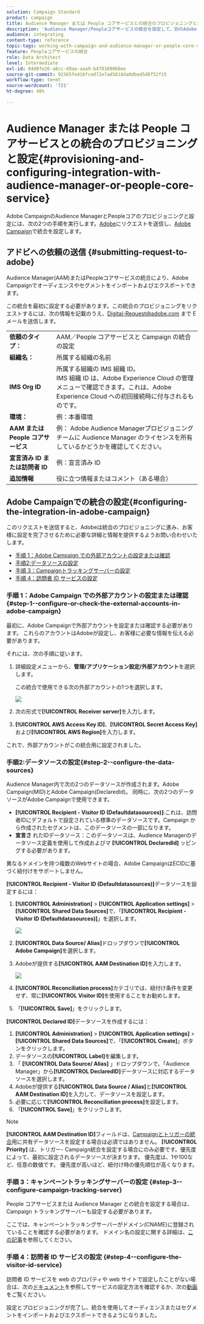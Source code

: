 ```yaml
---
solution: Campaign Standard
product: campaign
title: Audience Manager または People コアサービスとの統合のプロビジョニングと設定
description: 'Audience Manager/Peopleコアサービスの統合を設定して、別のAdobe Experience Cloudソリューションとのオーディエンスやセグメントの共有を開始する方法について説明します。 '
audience: integrating
content-type: reference
topic-tags: working-with-campaign-and-audience-manager-or-people-core-service
feature: Peopleコアサービスの統合
role: Data Architect
level: Intermediate
exl-id: 04d0fe26-a8cc-49ae-aaa9-b470169068ee
source-git-commit: 92365fe416fced72e7ad5818da0dbed5d8f52f15
workflow-type: tm+mt
source-wordcount: '721'
ht-degree: 40%

---
```


# Audience Manager または People コアサービスとの統合のプロビジョニングと設定{#provisioning-and-configuring-integration-with-audience-manager-or-people-core-service}

Adobe CampaignのAudience ManagerとPeopleコアのプロビジョニングと設定には、次の2つの手順を実行します。[Adobe](#submitting-request-to-adobe)にリクエストを送信し、[Adobe Campaign](#configuring-the-integration-in-adobe-campaign)で統合を設定します。

## アドビへの依頼の送信 {#submitting-request-to-adobe}

Audience Manager(AAM)またはPeopleコアサービスの統合により、Adobe Campaignでオーディエンスやセグメントをインポートおよびエクスポートできます。

この統合を最初に設定する必要があります。この統合のプロビジョニングをリクエストするには、次の情報を記載のうえ、[Digital-Request@adobe.com](mailto:Digital-Request@adobe.com) まで E メールを送信します。

<table> 
 <tbody> 
  <tr> 
   <td> <strong>依頼のタイプ：</strong><br /> </td> 
   <td> AAM／People コアサービスと Campaign の統合の設定 </td> 
  </tr> 
  <tr> 
   <td> <strong>組織名：</strong><br /> </td> 
   <td> 所属する組織の名前 </td> 
  </tr> 
  <tr> 
   <td> <strong>IMS Org ID</strong><br /> </td> 
   <td> 所属する組織の IMS 組織 ID。<br> IMS 組織 ID は、Adobe Experience Cloud の管理メニューで確認できます。これは、Adobe Experience Cloud への初回接続時に付与されるものです。 </td> 
  </tr> 
  <tr> 
   <td> <strong>環境：</strong><br /> </td> 
   <td> 例：本番環境 </td> 
  </tr> 
  <tr> 
   <td> <strong>AAM または People コアサービス</strong><br /> </td> 
   <td> 例： Adobe Audience Managerプロビジョニングチームに Audience Manager のライセンスを所有しているかどうかを確認してください。</td> 
  </tr> 
  <tr> 
   <td> <strong>宣言済み ID または訪問者 ID</strong><br /> </td> 
   <td> 例：宣言済み ID </td> 
  </tr> 
  <tr> 
   <td> <strong>追加情報</strong><br /> </td> 
   <td> 役に立つ情報またはコメント（ある場合） </td> 
  </tr> 
 </tbody> 
</table>

## Adobe Campaignでの統合の設定{#configuring-the-integration-in-adobe-campaign}

このリクエストを送信すると、Adobeは統合のプロビジョニングに進み、お客様に設定を完了させるために必要な詳細と情報を提供するようお問い合わせいたします。

* [手順 1：Adobe Campaign での外部アカウントの設定または確認](#step-1--configure-or-check-the-external-accounts-in-adobe-campaign)
* [手順2:データソースの設定](#step-2--configure-the-data-sources)
* [手順 3：Campaignトラッキングサーバーの設定](#step-3--configure-campaign-tracking-server)
* [手順 4：訪問者 ID サービスの設定](#step-4--configure-the-visitor-id-service)

### 手順 1：Adobe Campaign での外部アカウントの設定または確認 {#step-1--configure-or-check-the-external-accounts-in-adobe-campaign}

最初に、Adobe Campaignで外部アカウントを設定または確認する必要があります。 これらのアカウントはAdobeが設定し、お客様に必要な情報を伝える必要があります。

それには、次の手順に従います。

1. 詳細設定メニューから、**管理/アプリケーション設定/外部アカウント**&#x200B;を選択します。

   この統合で使用できる次の外部アカウントの1つを選択します。

   ![](assets/integration_aam_1.png)

1. 次の形式で&#x200B;**[!UICONTROL Receiver server]**&#x200B;を入力します。
1. **[!UICONTROL AWS Access Key ID]**、**[!UICONTROL Secret Access Key]**&#x200B;および&#x200B;**[!UICONTROL AWS Region]**&#x200B;を入力します。

これで、外部アカウントがこの統合用に設定されました。

### 手順2:データソースの設定{#step-2--configure-the-data-sources}

Audience Manager内で次の2つのデータソースが作成されます。Adobe Campaign(MID)とAdobe Campaign(DeclaredId)。 同時に、次の2つのデータソースがAdobe Campaignで使用できます。

* **[!UICONTROL Recipient - Visitor ID (Defaultdatasources)]**:これは、訪問者IDにデフォルトで設定されている標準のデータソースです。Campaign から作成されたセグメントは、このデータソースの一部になります。
* **宣言さ** れたIDデータソース：このデータソースは、Audience Managerのデータソース定義を使用して作成およびマ **[!UICONTROL DeclaredId]** ッピングする必要があります。

異なるドメインを持つ複数のWebサイトの場合、Adobe CampaignはECIDに基づく紐付けをサポートしません。

**[!UICONTROL Recipient - Visitor ID (Defaultdatasources)]**&#x200B;データソースを設定するには：

1. **[!UICONTROL Administration]** > **[!UICONTROL Application settings]** > **[!UICONTROL Shared Data Sources]**&#x200B;で、「**[!UICONTROL Recipient - Visitor ID (Defaultdatasources)]**」を選択します。

   ![](assets/integration_aam_2.png)

1. **[!UICONTROL Data Source/ Alias]**&#x200B;ドロップダウンで&#x200B;**[!UICONTROL Adobe Campaign]**&#x200B;を選択します。
1. Adobeが提供する&#x200B;**[!UICONTROL AAM Destination ID]**&#x200B;を入力します。

   ![](assets/integration_aam_3.png)

1. **[!UICONTROL Reconciliation process]**&#x200B;カテゴリでは、紐付け条件を変更せず、常に&#x200B;**[!UICONTROL Visitor ID]**&#x200B;を使用することをお勧めします。
1. 「**[!UICONTROL Save]**」をクリックします。

**[!UICONTROL Declared ID]**&#x200B;データソースを作成するには：

1. **[!UICONTROL Administration]** > **[!UICONTROL Application settings]** > **[!UICONTROL Shared Data Sources]**&#x200B;で、「**[!UICONTROL Create]**」ボタンをクリックします。
1. データソースの&#x200B;**[!UICONTROL Label]**&#x200B;を編集します。
1. 「 **[!UICONTROL Data Source/ Alias]** 」ドロップダウンで、「Audience Manager」から&#x200B;**[!UICONTROL DeclaredID]**&#x200B;データソースに対応するデータソースを選択します。
1. Adobeが提供する&#x200B;**[!UICONTROL Data Source / Alias]**&#x200B;と&#x200B;**[!UICONTROL AAM Destination ID]**&#x200B;を入力して、データソースを設定します。
1. 必要に応じて&#x200B;**[!UICONTROL Reconciliation process]**&#x200B;を設定します。
1. 「**[!UICONTROL Save]**」をクリックします。

>[!NOTE]
>
>**[!UICONTROL AAM Destination ID]**&#x200B;フィールドは、[Campaignとトリガーの統合](../../integrating/using/configuring-triggers-in-experience-cloud.md)用に共有データソースを設定する場合は必須ではありません。 **[!UICONTROL Priority]** は、トリガー- Campaign統合を設定する場合にのみ必要です。優先度によって、最初に設定されるデータソースが決まります。 優先度は、1や100など、任意の数値です。 優先度が高いほど、紐付け時の優先順位が高くなります。

### 手順 3：キャンペーントラッキングサーバーの設定 {#step-3--configure-campaign-tracking-server}

People コアサービスまたは Audience Manager との統合を設定する場合は、Campaign トラッキングサーバーも設定する必要があります。

ここでは、キャンペーントラッキングサーバーがドメイン(CNAME)に登録されていることを確認する必要があります。 ドメイン名の設定に関する詳細は、[この記事](https://helpx.adobe.com/jp/campaign/kb/domain-name-delegation.html)を参照してください。

### 手順 4：訪問者 ID サービスの設定 {#step-4--configure-the-visitor-id-service}

訪問者 ID サービスを web のプロパティや web サイトで設定したことがない場合は、次の[ドキュメント](https://experienceleague.adobe.com/docs/id-service/using/implementation/setup-aam-analytics.html?lang=ja)を参照してサービスの設定方法を確認するか、次の[動画](https://helpx.adobe.com/jp/marketing-cloud/how-to/email-marketing.html#step-two)をご覧ください。

設定とプロビジョニングが完了し、統合を使用してオーディエンスまたはセグメントをインポートおよびエクスポートできるようになりました。
